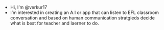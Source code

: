 -  Hi, I’m @verkur17
-  I’m interested in creating an A.I or app that can listen to EFL classroom conversation and based on human communication stratgieds decide what is  best for teacher and laerner to do.
